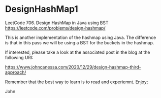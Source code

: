 # DesignHashMap1
LeetCode 706. Design HashMap in Java using BST
https://leetcode.com/problems/design-hashmap/

This is another implementation of the hashmap using Java.
The difference is that in this pass we will be using
a BST for the buckets in the hashmap.

If interested, please take a look at the associated post
in the blog at the following URI:

https://www.johncanessa.com/2020/12/29/design-hashmap-third-approach/

Remember that the best way to learn is to read and experiemnt.
Enjoy;

John
